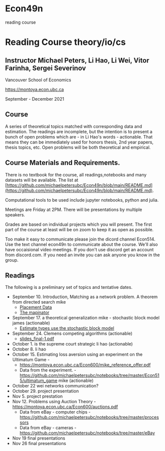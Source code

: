 # Econ49n
reading course
# Reading Course theory/io/cs
## Instructor Michael Peters, Li Hao, Li Wei, Vitor Farinha, Sergei Severinov
Vancouver School of Economics

https://montoya.econ.ubc.ca

September - December 2021

## Course 

A series of theoretical topics matched with corresponding data and estimation.  The readings are incomplete, but the intention is to present a bunch of open problems which are - in Li Hao's words - actionable.  That means they can be immediately used for honors thesis, 2nd year papers, thesis topics, etc.  Open problems will be both theoretical and empirical.
## Course Materials and Requirements.

There is no textbook for the course, all readings,notebooks and many datasets will be available.  The list at [https://github.com/michaelpetersubc/Econ49n/blob/main/README.md](https://github.com/michaelpetersubc/Econ49n/blob/main/README.md).

Computational tools to be used include jupyter notebooks, python and julia.

Meetings are Friday at 2PM.  There will be presentations by multiple speakers.

Grades are based on individual projects which you will present.  The first part of the course at least will be on zoom to keep it as open as possible.

Too make it easy to communicate please join the dicord channel Econ514.  Use the text channel econ49n to communicate about the course.  We'll also have occaisional video meetings.   If you don't use discord get an account from discord.com.  If you need an invite you can ask anyone you know in the group.  


## Readings
The following is a preliminary set of topics and tentative dates. 

* September 10. Introduction, Matching as a network problem. A theorem from directed search mike
  * [Placement Data](https://support.econjobmarket.org/api/mapinator)
  * [The mapinator](https://sage.microeconomics.ca)
* September 17. a theoretical generalization mike  - stochastic block model james (actionable) 
  * [Estimate types use the stochastic block model](https://github.com/michaelpetersubc/smb_project/blob/main/write_up/assignment.pdf)
* September 24. Clemens competing algorithms (actionable) 
  * [slides_final-1.pdf](clemens/slides_final-1.pdf)
* October 1. is the supreme court strategic li hao (actionable)
* October 8. li hao
* October 15. Estimating loss aversion using an experiment on the Ultimatum Game - 
  * https://montoya.econ.ubc.ca/Econ600/mike_reference_offer.pdf
  * Data from the experiment. - https://github.com/michaelpetersubc/notebooks/tree/master/Econ515/ultimatum_game mike (actionable)
* October 22 wei networks communication?
* October 29. project presentation
* Nov 5. project prestation
* Nov 12. Problems using Auction Theory - https://montoya.econ.ubc.ca/Econ600/auctions.pdf
  * Data from eBay - computer chips - https://github.com/michaelpetersubc/notebooks/tree/master/processors
  * Data from eBay - cameras - https://github.com/michaelpetersubc/notebooks/tree/master/eBay
* Nov 19 final presentations
* Nov 26 final presentations
